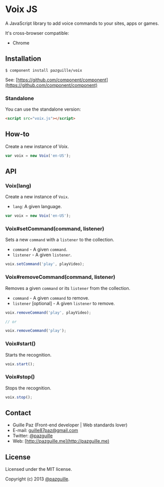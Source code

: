 # Voix JS

A JavaScript library to add voice commands to your sites, apps or games.

It's cross-browser compatible:

- Chrome

## Installation

    $ component install pazguille/voix

See: [https://github.com/component/component](https://github.com/component/component)

### Standalone
You can use the standalone version:
```html
<script src="voix.js"></script>
```

## How-to
Create a new instance of Voix.
```js
var voix = new Voix('en-US');
```

## API
### Voix(lang)
Create a new instance of `Voix`.
- `lang`: A given language.

```js
var voix = new Voix('en-US');
```

### Voix#setCommand(command, listener)
Sets a new `command` with a `listener` to the collection.
- `command` - A given `command`.
- `listener` - A given `listener`.

```js
voix.setCommand('play', playVideo);
```

### Voix#removeCommand(command, listener)
Removes a given `command` or its `listener` from the collection.
- `command` - A given `command` to remove.
- `listener` [optional] - A given `listener` to remove.

```js
voix.removeCommand('play', playVideo);

// or

voix.removeCommand('play');
```

### Voix#start()
Starts the recognition.

```js
voix.start();
```

### Voix#stop()
Stops the recognition.

```js
voix.stop();
```

## Contact
- Guille Paz (Front-end developer | Web standards lover)
- E-mail: [guille87paz@gmail.com](mailto:guille87paz@gmail.com)
- Twitter: [@pazguille](http://twitter.com/pazguille)
- Web: [http://pazguille.me](http://pazguille.me)

## License
Licensed under the MIT license.

Copyright (c) 2013 [@pazguille](http://twitter.com/pazguille).